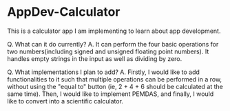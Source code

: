 # AppDev-Calculator
This is a calculator app I am implementing to learn about app development.

Q. What can it do currently?
A. It can perform the four basic operations for two numbers(including signed and unsigned floating point numbers). It handles empty strings in the input as well as dividing by zero.

Q. What implementations I plan to add?
A. Firstly, I would like to add functionalities to it such that multiple operations can be performed in a row, without using the "equal to" button (ie, 2 + 4 + 6 should be calculated at the same time). Then, I would like to implement PEMDAS, and finally, I would like to convert into a scientific calculator.
